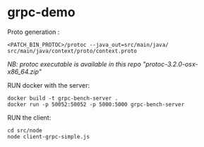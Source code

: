 # grpc-demo

Proto generation :
```
<PATCH_BIN_PROTOC>/protoc --java_out=src/main/java/ src/main/java/context/proto/context.proto 
```

*NB: protoc executable is available in this repo "protoc-3.2.0-osx-x86_64.zip"*

RUN docker with the server:
```
docker build -t grpc-bench-server .
docker run -p 50052:50052 -p 5000:5000 grpc-bench-server
```

RUN the client:
```
cd src/node
node client-grpc-simple.js
```
